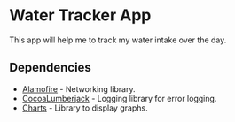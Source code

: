 # Water Tracker App

This app will help me to track my water intake over the day.

## Dependencies

* [Alamofire](https://github.com/Alamofire/Alamofire) - Networking library.
* [CocoaLumberjack](https://github.com/CocoaLumberjack/CocoaLumberjack) - Logging library for error logging.
* [Charts](https://cocoapods.org/pods/Charts) - Library to display graphs.


